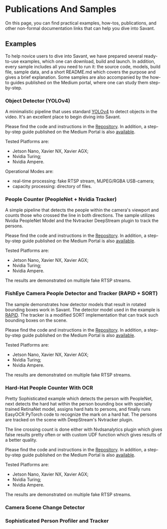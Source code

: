 # Publications And Samples

On this page, you can find practical examples, how-tos, publications, and other non-formal documentation links that can
help you dive into Savant.

## Examples

To help novice users to dive into Savant, we have prepared several ready-to-use examples, which one can download, build
and launch. In addition, every sample includes all you need to run it: the source code, models, build file, sample data,
and a short README.md which covers the purpose and gives a brief explanation. Some samples are also accompanied by the
how-to guides published on the Medium portal, where one can study them step-by-step.

### Object Detector (YOLOv4)

A minimalistic pipeline that uses standard [YOLOv4](https://github.com/pjreddie/darknet) to detect objects in the video.
It's an excellent place to begin diving into Savant.

Please find the code and instructions in the [Repository](#).
In addition, a step-by-step guide published on the Medium Portal is also [available](#).

Tested Platforms are:

- Jetson Nano, Xavier NX, Xavier AGX;
- Nvidia Turing;
- Nvidia Ampere.

Operational Modes are:

- real-time processing: fake RTSP stream, MJPEG/RGBA USB-camera;
- capacity processing: directory of files.

### People Counter (PeopleNet + Nvidia Tracker)

A simple pipeline that detects the people within the camera's viewport and counts those who crossed the line in both
directions. The sample utilizes Nvidia PeopleNet Model and the Nvtracker DeepStream plugin to track the persons.

Please find the code and instructions in the [Repository](#).
In addition, a step-by-step guide published on the Medium Portal is also [available](#).

Tested Platforms are:

- Jetson Nano, Xavier NX, Xavier AGX;
- Nvidia Turing;
- Nvidia Ampere.

The results are demonstrated on multiple fake RTSP streams.

### FishEye Camera People Detector and Tracker (RAPiD + SORT)

The sample demonstrates how detector models that result in rotated bounding boxes work in Savant. The detector model
used in the example is [RAPiD](https://vip.bu.edu/projects/vsns/cossy/fisheye/rapid/). The tracker is a modified SORT
implementation that can track such bounding boxes on the scene.

Please find the code and instructions in the [Repository](#).
In addition, a step-by-step guide published on the Medium Portal is also [available](#).

Tested Platforms are:

- Jetson Nano, Xavier NX, Xavier AGX;
- Nvidia Turing;
- Nvidia Ampere.

The results are demonstrated on multiple fake RTSP streams.

### Hard-Hat People Counter With OCR

Pretty Sophisticated example which detects the person with PeopleNet, next detects the hard hat within the person 
bounding box with specially trained RetinaNet model, assigns hard hats to persons, and finally runs EasyOCR PyTorch 
code to recognize the mark on a hard hat. The persons are tracked on the scene with DeepStream's Nvtracker plugin. 

The line crossing count is done either with Nvdsanalytics plugin which gives false results pretty often or with 
custom UDF function which gives results of a better quality.

Please find the code and instructions in the [Repository](#).
In addition, a step-by-step guide published on the Medium Portal is also [available](#).

Tested Platforms are:

- Jetson Nano, Xavier NX, Xavier AGX;
- Nvidia Turing;
- Nvidia Ampere.

The results are demonstrated on multiple fake RTSP streams.

### Camera Scene Change Detector

### Sophisticated Person Profiler and Tracker

